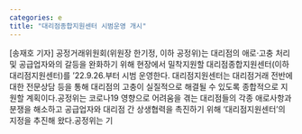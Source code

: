 ```yaml
---
categories: e
title: "대리점종합지원센터 시범운영 개시"
---
```

[송재호 기자] 공정거래위원회(위원장 한기정, 이하 공정위)는 대리점의 애로‧고충 처리 및 공급업자와의 갈등을 완화하기 위해 현장에서 밀착지원할 대리점종합지원센터(이하 대리점지원센터)를 ’22.9.26.부터 시범 운영한다. 대리점지원센터는 대리점거래 전반에 대한 전문상담 등을 통해 대리점의 고충이 실질적으로 해결될 수 있도록 종합적으로 지원할 계획이다.공정위는 코로나19 영향으로 어려움을 겪는 대리점들의 각종 애로사항과 분쟁을 해소하고 공급업자와 대리점 간 상생협력을 촉진하기 위해 ‘대리점지원센터’의 지정을 추진해 왔다.공정위는 기